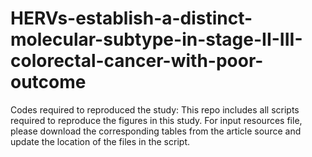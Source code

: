# HERVs-establish-a-distinct-molecular-subtype-in-stage-II-III-colorectal-cancer-with-poor-outcome
Codes required to reproduced the study: 
This repo includes all scripts required to reproduce the figures in this study. For input resources file, please download the corresponding tables from the article source and update the location of the files in the script.

